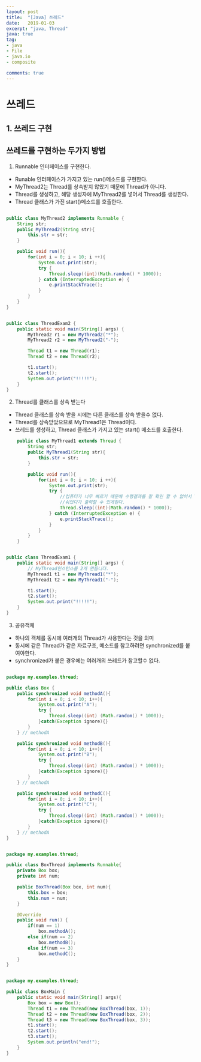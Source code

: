 ```yaml
---
layout: post
title:  "[Java] 쓰레드"
date:   2019-01-03
excerpt: "java, Thread"
java: true
tag:
- java
- File
- java.io
- composite

comments: true
---
```


쓰레드
=========

## 1. 쓰레드 구현

쓰레드를 구현하는 두가지 방법
---------------------------

1. Runnable 인터페이스를 구현한다.
   
- Runable 인터페이스가 가지고 있는 run()메소드를 구현한다.
- MyThread2는 Thread를 상속받지 않았기 때문에 Thread가 아니다.
- Thread를 생성하고, 해당 생성자에 MyThread2를 넣어서 Thread를 생성한다.
- Thread 클래스가 가진 start()메소드를 호출한다.

```java

public class MyThread2 implements Runnable {
    String str;
    public MyThread2(String str){
        this.str = str;
    }

    public void run(){
        for(int i = 0; i < 10; i ++){
            System.out.print(str);
            try {
                Thread.sleep((int)(Math.random() * 1000));
            } catch (InterruptedException e) {
                e.printStackTrace();
            }
        } 
    } 
}

```

```java

public class ThreadExam2 {  
    public static void main(String[] args) {
        MyThread2 r1 = new MyThread2("*");
        MyThread2 r2 = new MyThread2("-");

        Thread t1 = new Thread(r1);
        Thread t2 = new Thread(r2);

        t1.start();
        t2.start();
        System.out.print("!!!!!");  
    }   
}

```

2. Thread를 클래스를 상속 받는다

- Thread 클래스를 상속 받을 시에는 다른 클래스를 상속 받을수 없다.
- Thread를 상속받았으므로 MyThread1은 Thread이다.
- 쓰레드를 생성하고, Thread 클래스가 가지고 있는 start() 메소드를 호출한다.
  
```java
    public class MyThread1 extends Thread {
        String str;
        public MyThread1(String str){
            this.str = str;
        }

        public void run(){
            for(int i = 0; i < 10; i ++){
                System.out.print(str);
                try {
                    //컴퓨터가 너무 빠르기 때문에 수행결과를 잘 확인 할 수 없어서 Thread.sleep() 메서드를 이용해서 조금씩 
                    //쉬었다가 출력할 수 있게한다. 
                    Thread.sleep((int)(Math.random() * 1000));
                } catch (InterruptedException e) {
                    e.printStackTrace();
                }
            } 
        } 
    }
```  

```java

public class ThreadExam1 {
    public static void main(String[] args) {
        // MyThread인스턴스를 2개 만듭니다. 
        MyThread1 t1 = new MyThread1("*");
        MyThread1 t2 = new MyThread1("-");

        t1.start();
        t2.start();
        System.out.print("!!!!!");  
    }   
}

```

3. 공유객체

- 하나의 객체를 동시에 여러개의 Thread가 사용한다는 것을 의미
- 동시에 같은 Thread가 같은 자료구조, 메소드를 참고하려면 synchronized를 붙여야한다.
- synchronized가 붙은 경우에는 여러개의 쓰레드가 참고할수 없다.

```java

package my.examples.thread;

public class Box {
    public synchronized void methodA(){
        for(int i = 0; i < 10; i++){
            System.out.print("A");
            try {
                Thread.sleep((int) (Math.random() * 1000));
            }catch(Exception ignore){}
        }
    } // methodA

    public synchronized void methodB(){
        for(int i = 0; i < 10; i++){
            System.out.print("B");
            try {
                Thread.sleep((int) (Math.random() * 1000));
            }catch(Exception ignore){}
        }
    } // methodA

    public synchronized void methodC(){
        for(int i = 0; i < 10; i++){
            System.out.print("C");
            try {
                Thread.sleep((int) (Math.random() * 1000));
            }catch(Exception ignore){}
        }
    } // methodA
}

```

```java

package my.examples.thread;

public class BoxThread implements Runnable{
    private Box box;
    private int num;

    public BoxThread(Box box, int num){
        this.box = box;
        this.num = num;
    }

    @Override
    public void run() {
        if(num == 1)
            box.methodA();
        else if(num == 2)
            box.methodB();
        else if(num == 3)
            box.methodC();
    }
}

```

```java

package my.examples.thread;

public class BoxMain {
    public static void main(String[] args){
        Box box = new Box();
        Thread t1 = new Thread(new BoxThread(box, 1));
        Thread t2 = new Thread(new BoxThread(box, 2));
        Thread t3 = new Thread(new BoxThread(box, 3));
        t1.start();
        t2.start();
        t3.start();
        System.out.println("end!");
    }
}

```